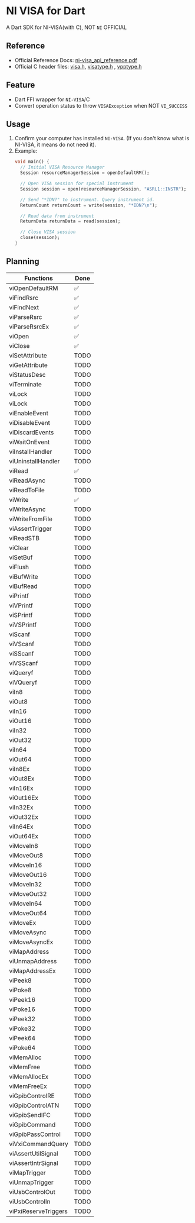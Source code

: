 # NI VISA for Dart

A Dart SDK for NI-VISA(with C), NOT `NI` OFFICIAL

## Reference 
- Official Reference Docs: [ni-visa_api_reference.pdf](reference/ni-visa_api_reference.pdf)
- Official C header files: [visa.h](reference/visa.h), [visatype.h](reference/visatype.h) , [vpptype.h](reference/vpptype.h)

## Feature
- Dart FFI wrapper for `NI-VISA`/C
- Convert operation status to throw `VISAException` when NOT `VI_SUCCESS` 

## Usage
1. Confirm your computer has installed `NI-VISA`. (If you don't know what is NI-VISA, it means do not need it).
2. Example:
    ```dart
    void main() {
      // Initial VISA Resource Manager
      Session resourceManagerSession = openDefaultRM();
    
      // Open VISA session for special instrument
      Session session = open(resourceManagerSession, "ASRL1::INSTR");
    
      // Send "*IDN?" to instrument. Query instrument id.
      ReturnCount returnCount = write(session, "*IDN?\n");
    
      // Read data from instrument
      ReturnData returnData = read(session);
    
      // Close VISA session
      close(session);
    }
    ```

## Planning
| Functions            | Done |
|----------------------|------|
| viOpenDefaultRM      | ✅    |
| viFindRsrc           | ✅    |
| viFindNext           | ✅    |
| viParseRsrc          | ✅    |
| viParseRsrcEx        | ✅    |
| viOpen               | ✅    |
| viClose              | ✅    |
| viSetAttribute       | TODO |
| viGetAttribute       | TODO |
| viStatusDesc         | TODO |
| viTerminate          | TODO |
| viLock               | TODO |
| viLock               | TODO |
| viEnableEvent        | TODO |
| viDisableEvent       | TODO |
| viDiscardEvents      | TODO |
| viWaitOnEvent        | TODO |
| viInstallHandler     | TODO |
| viUninstallHandler   | TODO |
| viRead               | ✅    |
| viReadAsync          | TODO |
| viReadToFile         | TODO |
| viWrite              | ✅    |
| viWriteAsync         | TODO |
| viWriteFromFile      | TODO |
| viAssertTrigger      | TODO |
| viReadSTB            | TODO |
| viClear              | TODO |
| viSetBuf             | TODO |
| viFlush              | TODO |
| viBufWrite           | TODO |
| viBufRead            | TODO |
| viPrintf             | TODO |
| viVPrintf            | TODO |
| viSPrintf            | TODO |
| viVSPrintf           | TODO |
| viScanf              | TODO |
| viVScanf             | TODO |
| viSScanf             | TODO |
| viVSScanf            | TODO |
| viQueryf             | TODO |
| viVQueryf            | TODO |
| viIn8                | TODO |
| viOut8               | TODO |
| viIn16               | TODO |
| viOut16              | TODO |
| viIn32               | TODO |
| viOut32              | TODO |
| viIn64               | TODO |
| viOut64              | TODO |
| viIn8Ex              | TODO |
| viOut8Ex             | TODO |
| viIn16Ex             | TODO |
| viOut16Ex            | TODO |
| viIn32Ex             | TODO |
| viOut32Ex            | TODO |
| viIn64Ex             | TODO |
| viOut64Ex            | TODO |
| viMoveIn8            | TODO |
| viMoveOut8           | TODO |
| viMoveIn16           | TODO |
| viMoveOut16          | TODO |
| viMoveIn32           | TODO |
| viMoveOut32          | TODO |
| viMoveIn64           | TODO |
| viMoveOut64          | TODO |
| viMoveEx             | TODO |
| viMoveAsync          | TODO |
| viMoveAsyncEx        | TODO |
| viMapAddress         | TODO |
| viUnmapAddress       | TODO |
| viMapAddressEx       | TODO |
| viPeek8              | TODO |
| viPoke8              | TODO |
| viPeek16             | TODO |
| viPoke16             | TODO |
| viPeek32             | TODO |
| viPoke32             | TODO |
| viPeek64             | TODO |
| viPoke64             | TODO |
| viMemAlloc           | TODO |
| viMemFree            | TODO |
| viMemAllocEx         | TODO |
| viMemFreeEx          | TODO |
| viGpibControlRE      | TODO |
| viGpibControlATN     | TODO |
| viGpibSendIFC        | TODO |
| viGpibCommand        | TODO |
| viGpibPassControl    | TODO |
| viVxiCommandQuery    | TODO |
| viAssertUtilSignal   | TODO |
| viAssertIntrSignal   | TODO |
| viMapTrigger         | TODO |
| viUnmapTrigger       | TODO |
| viUsbControlOut      | TODO |
| viUsbControlIn       | TODO |
| viPxiReserveTriggers | TODO |